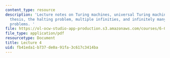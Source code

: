 ```yaml
---
content_type: resource
description: 'Lecture notes on Turing machines, universal Turing machines, the Church-Turing
  thesis, the halting problem, multiple infinities, and infinitely many unsolvable
  problems. '
file: https://ol-ocw-studio-app-production.s3.amazonaws.com/courses/6-080-great-ideas-in-theoretical-computer-science-spring-2008/fb41eda1b737de0a91fa3c617c3414ba_lec4.pdf
file_type: application/pdf
resourcetype: Document
title: Lecture 4
uid: fb41eda1-b737-de0a-91fa-3c617c3414ba
---
```

